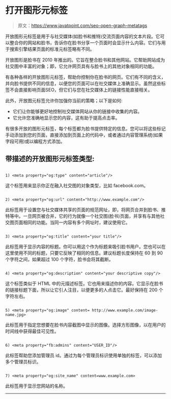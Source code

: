 # 打开图形元标签

> 原文：<https://www.javatpoint.com/seo-open-graph-metatags>

开放图形元标签是用于与社交媒体(如脸书和推特)交流页面内容的文本片段。它可以整合你的网站和脸书，告诉你在脸书分享一个页面时会显示什么内容。它们与用于搜索引擎结果页面的标准元标签略有不同。

开放图形是脸书在 2010 年推出的。它旨在整合脸书和其他网站。它帮助网站成为社交图中丰富的对象；即，它允许网页具有与脸书上的其他对象相同的功能。

有各种各样的开放图形元标签，帮助你控制你在脸书的网页。它们有不同的含义，并向脸书提供不同的信息，以便您的页面可以在社交媒体上准确显示。虽然这些标签不会直接影响页面SEO，但它们与您在社交媒体上的链接性能直接相关。

此外，开放图元标签允许你加强你当前的策略；以下是如何:

*   它们让你能够更好地控制社交媒体网站从你的链接中收集的内容。
*   它允许您准确地显示您的内容，这有助于提高点击率。

有很多开放的图形元标签，每个标签都为脸书提供特定的信息。您可以将这些标记手动添加到您的页面，直接添加到页面上的代码中，或者通过内容管理系统(如果字段可用)或以编程方式添加。

## 带描述的开放图形元标签类型:

```

1) <meta property="og:type" content="article"/>

```

这个标签用来显示你正在融入社交图的对象类型，比如 facebook.com。

```

2) <meta property="og:url" content="http://www.example.com"/>

```

此标签用于设置您与社交媒体共享的页面的规范网址，即，将网页合并到脸书、推特等中。一旦网页被合并，它的行为就像一个社交图(脸书)页面，并享有与其他社交图页面相同的功能。当同一内容有多个网址时，建议使用它。

```

3) <meta property="og:title" content="your title"/>

```

此标签用于显示内容的标题。你可以用这个作为标题来吸引脸书用户。您也可以在这里使用不同的标题，只要它反映了相同的信息。建议标题长度保持在 60 到 90 个字符之间，如果超过 100 个字符，脸书会将其截断。

```

4) <meta property="og:description" content="your descriptive copy"/>

```

这个标签类似于 HTML 中的元描述标签。它也用来描述你的内容。它显示在脸书的链接标题下面，所以让它引人注目，以便更多的人点击它。最好保持在 200 个字符左右。

```

5) <meta property="og:image" content= http://www.example.com/image-name.jpg>

```

此标签用于指定您想要在脸书内容截图中显示的图像。选择方形图像，以在用户的时间线中获得最佳可见性。

```

6) <meta property="fb:admins" content="USER_ID"/>

```

此标签帮助您添加管理员 id。通过为每个管理员标识使用单独的标签，可以添加多个管理员标识。

```

7) <meta property="og:site_name" content=www.example.com>

```

此标签用于显示您网站的名称。

* * *